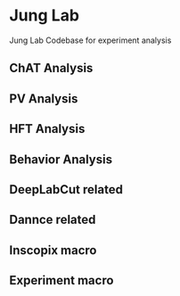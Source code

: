 # Jung Lab
Jung Lab Codebase for experiment analysis
## ChAT Analysis
## PV Analysis
## HFT Analysis
## Behavior Analysis
## DeepLabCut related
## Dannce related
## Inscopix macro
## Experiment macro
